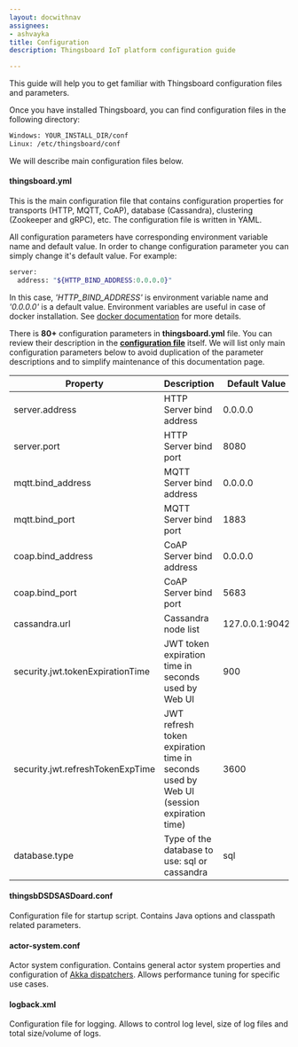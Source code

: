 ```yaml
---
layout: docwithnav
assignees:
- ashvayka
title: Configuration
description: Thingsboard IoT platform configuration guide

---
```


This guide will help you to get familiar with Thingsboard configuration files and parameters.
 
Once you have installed Thingsboard, you can find configuration files in the following directory:

```bash
Windows: YOUR_INSTALL_DIR/conf
Linux: /etc/thingsboard/conf
```

We will describe main configuration files below.

#### thingsboard.yml

This is the main configuration file that contains configuration properties 
for transports (HTTP, MQTT, CoAP), database (Cassandra), clustering (Zookeeper and gRPC), etc.
The configuration file is written in YAML. 

All configuration parameters have corresponding environment variable name and default value. In order to change configuration parameter you can simply change it's default value.
For example:

```bash
server:
  address: "${HTTP_BIND_ADDRESS:0.0.0.0}"
```

In this case, *'HTTP_BIND_ADDRESS'* is environment variable name and *'0.0.0.0'* is a default value.
Environment variables are useful in case of docker installation. 
See [docker documentation](https://docs.docker.com/compose/environment-variables/#/the-envfile-configuration-option) for more details.

There is **80+** configuration parameters in **thingsboard.yml** file. You can review their description in the [**configuration file**](https://raw.githubusercontent.com/thingsboard/thingsboard/master/application/src/main/resources/thingsboard.yml) itself.
We will list only main configuration parameters below to avoid duplication of the parameter descriptions and to simplify maintenance of this documentation page.

| **Property**                     | **Description**                                                                        | **Default Value** | **Environment Variable**          |
|----------------------------------|----------------------------------------------------------------------------------------|-------------------|-----------------------------------|
| server.address                   | HTTP Server bind address                                                               | 0.0.0.0           | HTTP_BIND_ADDRESS                 |
| server.port                      | HTTP Server bind port                                                                  | 8080              | HTTP_BIND_PORT                    |
| mqtt.bind_address                | MQTT Server bind address                                                               | 0.0.0.0           | MQTT_BIND_ADDRESS                 |
| mqtt.bind_port                   | MQTT Server bind port                                                                  | 1883              | MQTT_BIND_PORT                    |
| coap.bind_address                | CoAP Server bind address                                                               | 0.0.0.0           | COAP_BIND_ADDRESS                 |
| coap.bind_port                   | CoAP Server bind port                                                                  | 5683              | COAP_BIND_PORT                    |
| cassandra.url                    | Cassandra node list                                                                    | 127.0.0.1:9042    | CASSANDRA_URL                     |
| security.jwt.tokenExpirationTime | JWT token expiration time in seconds used by Web UI                                    | 900               | JWT_TOKEN_EXPIRATION_TIME         |
| security.jwt.refreshTokenExpTime | JWT refresh token expiration time in seconds used by Web UI (session expiration time)  | 3600              | JWT_REFRESH_TOKEN_EXPIRATION_TIME |
| database.type                    | Type of the database to use: sql or cassandra                                          | sql               | DATABASE_TYPE                     |

#### thingsbDSDSASDoard.conf

Configuration file for startup script. Contains Java options and classpath related parameters.

#### actor-system.conf

Actor system configuration. Contains general actor system properties and configuration of [Akka dispatchers](http://doc.akka.io/docs/akka/current/java/dispatchers.html).
Allows performance tuning for specific use cases.

#### logback.xml

Configuration file for logging. Allows to control log level, size of log files and total size/volume of logs.

